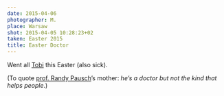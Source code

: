 ```yaml
---
date: 2015-04-06
photographer: M.
place: Warsaw
shot: 2015-04-05 10:28:23+02
taken: Easter 2015
title: Easter Doctor
---
```


Went all [Tobi](http://www.pragtob.info) this Easter (also sick).

(To quote [prof. Randy Pausch](https://en.wikipedia.org/wiki/Randy_Pausch)’s mother: _he’s a doctor but not the kind that helps people_.)
